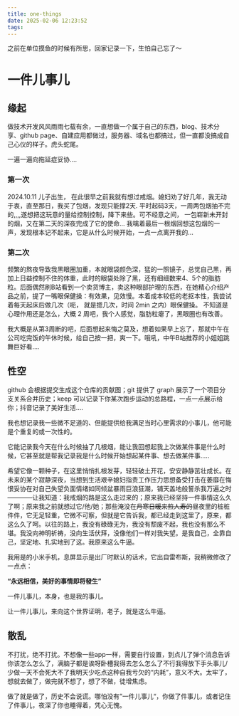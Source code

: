 ```yaml
---
title: one-things
date: 2025-02-06 12:23:52
tags:
---
```


之前在单位摸鱼的时候有所思，回家记录一下，生怕自己忘了～

# 一件儿事儿

## 缘起

做技术开发风风雨雨七载有余，一直想做一个属于自己的东西，blog、技术分享、github page、自建应用都做过，服务器、域名也都搞过，但一直都没搞成自己心仪的样子。虎头蛇尾。

一遍一遍向拖延症妥协....

### 第一次

2024.10.11 儿子出生， 在此很早之前我就有想过戒烟。媳妇劝了好几年，我无动于衷，直至那日，我买了包烟，发现只能撑2天. 平时起码3天，一周两包烟抽不完的,,,,遂想把这玩意的量给控制控制，降下来些。可不经意之间， 一包崭新未开封的烟，又在第二天的深夜完成了它的使命... 我噙着最后一根烟回想这包烟的一声，发现根本记不起来，它是从什么时候开始，一点一点离开我的...

### 第二次

频繁的熬夜导致我黑眼圈加重，本就眼袋颜色深，猛的一照镜子，总觉自己黑，再加上日益控制不住的体重，此时的眼袋处除了黑，还有细细数来4、5个的脂肪粒。后面偶然刷B站看到一个卖货博主，卖这种眼部护理的东西，在她精心介绍产品之前，提了一嘴眼保健操：有效果，见效慢。本着成本较低的老抠本性，我尝试着每天起床后做几次（呃， 就是摁几次，时间 2min 之内）眼保健操。 不知道是心理作用还是怎么，大概 2 周吧，我个人感觉，脂肪粒瘪了，黑眼圈也有改善。

我大概是从第3周断的吧，后面想起来悔之莫及，想着如果早上忘了，那就中午在公司吃完饭的午休时候，给自己按一把，爽一下。哦吼，中午B站推荐的小姐姐跳舞巨好看....

## 性空

github 会根据提交生成这个仓库的贡献图；git 提供了 graph 展示了一个项目分支关系合并历史；keep 可以记录下你某次跑步运动的总路程，一点一点展示给你；抖音记录了美好生活....

我也想记录我一些微不足道的、但能提供给我满足当时心里需求的小事儿，他可能是个重复的或一次性的。

它能记录我今天在什么时候抽了几根烟，能让我回想起我上次做某件事是什么时候，它甚至就是帮我记录我是什么时候开始想起某件事、想去做某件事.....

希望它像一颗种子，在这里悄悄扎根发芽，轻轻破土开花，安安静静茁壮成长。在未来的某个寂静深夜，当想到生活艰辛媳妇指责工作压力思想备受打击在萎靡在悔恨妥协在对自己失望负面情绪如同倾盆暴雨巨浪狂潮，铺天盖地般誓杀我万遍之时————让我知道：我戒烟的路是这么走过来的；原来我已经坚持一件事情这么久了啊；原来我之前就想过它/他/她；那些淹没在~~月寒日暖来煎人寿的~~昼夜里的桩桩件件，它无足轻重，它微不可察，但就是它告诉我，都已经走到这里了，原来，都这么久了呵。以往的路上，我没有碌碌无为，我没有颓废不起，我也没有那么不堪。我没向神明祈祷，没向生活伏拜，没像他们一样对我失望。是我自己，全靠自己，坚定地、扎实地到了这。我原来这么牛逼。

我用是的小米手机，息屏显示是出厂时默认的话术，它出自雷布斯，我稍微修改了一点点：

**“永远相信，美好的事情即将發生”**

一件儿事儿，本身，也是我的事儿。

让一件儿事儿，来向这个世界证明，老子，就是这么牛逼。

## 散乱

不打扰，绝不打扰。不想像一些app一样，需要自行设置，到点儿了弹个消息告诉你该怎么怎么了，满脑子都是诶呀卧槽我得去怎么怎么了不行我得放下手头事儿/少做一天不会死大不了我明天少吃点这种自我亏欠的“内耗”，意义不大。太牢了，想就去做了，做完就不想了，想了不做，徒增焦虑。

做了就是做了，历史不会说谎。哪怕没有”一件儿事儿“，你做了件事儿，或者记住了件事儿，夜深了你也睡得着，凭心无愧。
